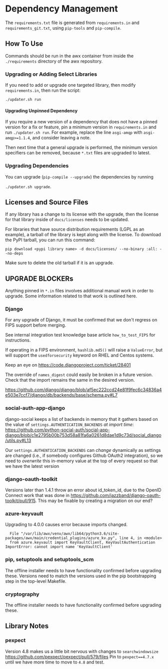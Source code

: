# Dependency Management

The `requirements.txt` file is generated from `requirements.in` and `requirements_git.txt`, using `pip-tools` and `pip-compile`.

## How To Use

Commands should be run in the awx container from inside the `./requirements` directory of the awx repository.

### Upgrading or Adding Select Libraries

If you need to add or upgrade one targeted library, then modify `requirements.in`,
then run the script:

`./updater.sh run`

#### Upgrading Unpinned Dependency

If you require a new version of a dependency that does not have a pinned version
for a fix or feature, pin a minimum version in `requirements.in` and run `./updater.sh run`. For example,
replace the line `asgi-amqp` with `asgi-amqp>=1.1.4`, and consider leaving a
note.

Then next time that a general upgrade is performed, the minimum version specifiers
can be removed, because `*.txt` files are upgraded to latest.

### Upgrading Dependencies

You can upgrade (`pip-compile --upgrade`) the dependencies by running

`./updater.sh upgrade`.

## Licenses and Source Files

If any library has a change to its license with the upgrade, then the license for that library
inside of `docs/licenses` needs to be updated.

For libraries that have source distribution requirements (LGPL as an example),
a tarball of the library is kept along with the license.
To download the PyPI tarball, you can run this command:

```
pip download <pypi library name> -d docs/licenses/ --no-binary :all: --no-deps
```

Make sure to delete the old tarball if it is an upgrade.

## UPGRADE BLOCKERs

Anything pinned in `*.in` files involves additional manual work in
order to upgrade. Some information related to that work is outlined here.

### Django

For any upgrade of Django, it must be confirmed that
we don't regress on FIPS support before merging.

See internal integration test knowledge base article `how_to_test_FIPS`
for instructions.

If operating in a FIPS environment, `hashlib.md5()` will raise a `ValueError`,
but will support the `usedforsecurity` keyword on RHEL and Centos systems.

Keep an eye on https://code.djangoproject.com/ticket/28401

The override of `names_digest` could easily be broken in a future version.
Check that the import remains the same in the desired version.

https://github.com/django/django/blob/af5ec222ccd24e81f9fec6c34836a4e503e7ccf7/django/db/backends/base/schema.py#L7

### social-auth-app-django

django-social keeps a list of backends in memory that it gathers
based on the value of `settings.AUTHENTICATION_BACKENDS` *at import time*:
https://github.com/python-social-auth/social-app-django/blob/c1e2795b00b753d58a81fa6a0261d8dae1d9c73d/social_django/utils.py#L13

Our `settings.AUTHENTICATION_BACKENDS` can *change*
dynamically as settings are changed (i.e., if somebody
configures Github OAuth2 integration), so we need to
_overwrite_ this in-memory value at the top of every request so
that we have the latest version

### django-oauth-toolkit

Versions later than 1.4.1 throw an error about id_token_id, due to the
OpenID Connect work that was done in
https://github.com/jazzband/django-oauth-toolkit/pull/915.  This may
be fixable by creating a migration on our end?

### azure-keyvault

Upgrading to 4.0.0 causes error because imports changed.

```
  File "/var/lib/awx/venv/awx/lib64/python3.6/site-packages/awx/main/credential_plugins/azure_kv.py", line 4, in <module>
  from azure.keyvault import KeyVaultClient, KeyVaultAuthentication
ImportError: cannot import name 'KeyVaultClient'
```

### pip, setuptools and setuptools_scm

The offline installer needs to have functionality confirmed before upgrading these.
Versions need to match the versions used in the pip bootstrapping step
in the top-level Makefile.

### cryptography

The offline installer needs to have functionality confirmed before upgrading these.

## Library Notes

### pexpect

Version 4.8 makes us a little bit nervous with changes to `searchwindowsize` https://github.com/pexpect/pexpect/pull/579/files
Pin to `pexpect==4.7.x` until we have more time to move to `4.8` and test.

